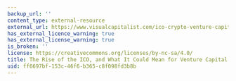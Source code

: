```yaml
---
backup_url: ''
content_type: external-resource
external_url: https://www.visualcapitalist.com/ico-crypto-venture-capital/
has_external_licence_warning: true
has_external_license_warning: true
is_broken: ''
license: https://creativecommons.org/licenses/by-nc-sa/4.0/
title: The Rise of the ICO, and What It Could Mean for Venture Capital
uid: ff6697bf-153c-46f6-b365-c8f098fd3b8b
---
```

